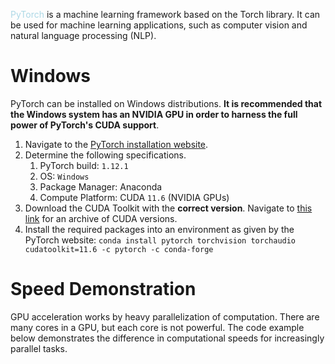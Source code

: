 <span style = "color:lightblue">PyTorch</span> is a machine learning framework based on the Torch library. It can be used for machine learning applications, such as computer vision and natural language processing (NLP).

# Windows
PyTorch can be installed on Windows distributions. **It is recommended that the Windows system has an NVIDIA GPU in order to harness the full power of PyTorch's CUDA support**.

1. Navigate to the [PyTorch installation website](https://pytorch.org/get-started/locally/).
2. Determine the following specifications.
	1. PyTorch build: `1.12.1`
	2. OS: `Windows`
	3. Package Manager: Anaconda
	4. Compute Platform: CUDA `11.6` (NVIDIA GPUs)
3. Download the CUDA Toolkit with the **correct version**. Navigate to [this link](https://developer.nvidia.com/cuda-toolkit-archive) for an archive of CUDA versions.
4. Install the required packages into an environment as given by the PyTorch website: `conda install pytorch torchvision torchaudio cudatoolkit=11.6 -c pytorch -c conda-forge`

# Speed Demonstration
GPU acceleration works by heavy parallelization of computation. There are many cores in a GPU, but each core is not powerful. The code example below demonstrates the difference in computational speeds for increasingly parallel tasks.

```python

```


